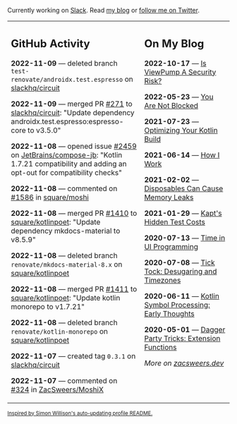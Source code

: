 Currently working on [Slack](https://slack.com/). Read [my blog](https://zacsweers.dev/) or [follow me on Twitter](https://twitter.com/ZacSweers).

<table><tr><td valign="top" width="60%">

## GitHub Activity
<!-- githubActivity starts -->
**2022-11-09** — deleted branch `test-renovate/androidx.test.espresso` on [slackhq/circuit](https://github.com/slackhq/circuit)

**2022-11-09** — merged PR [#271](https://github.com/slackhq/circuit/pull/271) to [slackhq/circuit](https://github.com/slackhq/circuit): "Update dependency androidx.test.espresso:espresso-core to v3.5.0"

**2022-11-08** — opened issue [#2459](https://github.com/JetBrains/compose-jb/issues/2459) on [JetBrains/compose-jb](https://github.com/JetBrains/compose-jb): "Kotlin 1.7.21 compatibility and adding an opt-out for compatibility checks"

**2022-11-08** — commented on [#1586](https://github.com/square/moshi/issues/1586#issuecomment-1307567499) in [square/moshi](https://github.com/square/moshi)

**2022-11-08** — merged PR [#1410](https://github.com/square/kotlinpoet/pull/1410) to [square/kotlinpoet](https://github.com/square/kotlinpoet): "Update dependency mkdocs-material to v8.5.9"

**2022-11-08** — deleted branch `renovate/mkdocs-material-8.x` on [square/kotlinpoet](https://github.com/square/kotlinpoet)

**2022-11-08** — merged PR [#1411](https://github.com/square/kotlinpoet/pull/1411) to [square/kotlinpoet](https://github.com/square/kotlinpoet): "Update kotlin monorepo to v1.7.21"

**2022-11-08** — deleted branch `renovate/kotlin-monorepo` on [square/kotlinpoet](https://github.com/square/kotlinpoet)

**2022-11-07** — created tag `0.3.1` on [slackhq/circuit](https://github.com/slackhq/circuit)

**2022-11-07** — commented on [#324](https://github.com/ZacSweers/MoshiX/issues/324#issuecomment-1305986287) in [ZacSweers/MoshiX](https://github.com/ZacSweers/MoshiX)
<!-- githubActivity ends -->
</td><td valign="top" width="40%">

## On My Blog
<!-- blog starts -->
**2022-10-17** — [Is ViewPump A Security Risk?](https://www.zacsweers.dev/is-viewpump-a-security-risk/)

**2022-05-23** — [You Are Not Blocked](https://www.zacsweers.dev/you-are-not-blocked/)

**2021-07-23** — [Optimizing Your Kotlin Build](https://www.zacsweers.dev/optimizing-your-kotlin-build/)

**2021-06-14** — [How I Work](https://www.zacsweers.dev/how-i-work/)

**2021-02-02** — [Disposables Can Cause Memory Leaks](https://www.zacsweers.dev/disposables-can-cause-memory-leaks/)

**2021-01-29** — [Kapt's Hidden Test Costs](https://www.zacsweers.dev/kapts-hidden-test-costs/)

**2020-07-13** — [Time in UI Programming](https://www.zacsweers.dev/time-in-ui/)

**2020-07-08** — [Tick Tock: Desugaring and Timezones](https://www.zacsweers.dev/ticktock-desugaring-timezones/)

**2020-06-11** — [Kotlin Symbol Processing: Early Thoughts](https://www.zacsweers.dev/kotlin-symbol-processor-early-thoughts/)

**2020-05-01** — [Dagger Party Tricks: Extension Functions](https://www.zacsweers.dev/dagger-party-tricks-extension-functions/)
<!-- blog ends -->
_More on [zacsweers.dev](https://zacsweers.dev/)_
</td></tr></table>

<sub><a href="https://simonwillison.net/2020/Jul/10/self-updating-profile-readme/">Inspired by Simon Willison's auto-updating profile README.</a></sub>